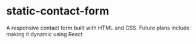 # static-contact-form
A responsive contact form built with HTML and CSS. Future plans include making it dynamic using React
